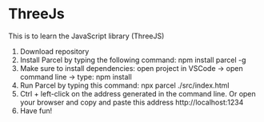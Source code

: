 # ThreeJs

This is to learn the JavaScript library  (ThreeJS)

1. Download repository
2. Install Parcel by typing the following command: npm install parcel -g
3. Make sure to install dependencies: open project in VSCode -> open command line -> type: npm install
4. Run Parcel by typing this command: npx parcel ./src/index.html
5. Ctrl + left-click on the address generated in the command line. Or open your browser and copy and paste this address http://localhost:1234
6. Have fun! 


